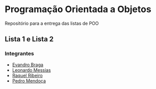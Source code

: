 # Programação Orientada a Objetos

Repositório para a entrega das listas de POO 

## Lista 1 e Lista 2

### Integrantes
* <a href="https://github.com/EvandroRBR" target="blank">Evandro Braga</a>
* <a href="https://github.com/LeonardoMessias98" target="blank">Leonardo Messias</a>
* <a href="https://github.com/raquelribeiro2" target="blank">Raquel Ribeiro</a>
* <a href="https://github.com/PedroMendoncaBR" target="blank">Pedro Mendoça</a>
